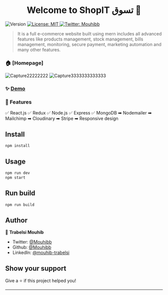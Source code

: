 <h1 align="center">Welcome to ShopIT تسوق 👋</h1>
<p>
  <img alt="Version" src="https://img.shields.io/badge/version-1.0.0-blue.svg?cacheSeconds=2592000" />
  <a href="#" target="_blank">
    <img alt="License: MIT" src="https://img.shields.io/badge/License-MIT-yellow.svg" />
  </a>
  <a href="https://twitter.com/Mouhibb" target="_blank">
    <img alt="Twitter: Mouhibb" src="https://img.shields.io/twitter/follow/Mouhibb.svg?style=social" />
  </a>
</p>

> It is a full e-commerce website built using mern includes all advanced features like products management, stock management,
>  bills management, monitoring, secure payment, marketing automation and many other features.

### 🏠 [Homepage]
![Capture22222222](https://user-images.githubusercontent.com/45210150/122081850-616bc100-cdf7-11eb-8ef3-63921403f25f.PNG)
![Capture3333333333333](https://user-images.githubusercontent.com/45210150/122081945-76485480-cdf7-11eb-8efc-2c232c175aaa.PNG)



### ✨ [Demo](https://ecommerce-mall.herokuapp.com/)

### 🔧 Features

✅ React.js
✅ Redux
✅ Node.js
✅ Express
✅ MongoDB
➡ Nodemailer
➡ Mailchimp
➡ Cloudinary
➡ Stripe 
➡ Responsive design


## Install

```sh
npm install
```

## Usage

```sh
npm run dev
npm start
```

## Run build

```sh
npm run build
```

## Author

👤 **Trabelsi Mouhib**

* Twitter: [@Mouhibb](https://twitter.com/Mouhibb)
* Github: [@Mouhibb](https://github.com/Mouhibb)
* LinkedIn: [@mouhib-trabelsi](https://linkedin.com/in/mouhib-trabelsi)

## Show your support

Give a ⭐️ if this project helped you!

***
